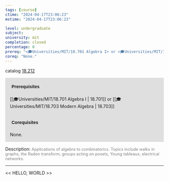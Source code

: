 ```yaml
---
tags: [course]
ctime: "2024-04-17T23:06:23"
mstime: "2024-04-17T23:06:23"

level: undergraduate
subject: 
university: mit
completion: closed
percentage: 0
prereq: "<🎓Universities/MIT/18.701 Algebra I> or <🎓Universities/MIT/18.703 Modern Algebra>"
coreq: "None."
---
```


catalog [18.212](http://student.mit.edu/catalog/m18a.html#18.212)

<span style="display: block; padding: 15px; background-color: rgb(100, 100, 100, 0.2);"><font id="m_prereq1716_0" style="display: block; font-family: Arial, sans-serif; font-weight: bold; padding: 5px">Prerequisites</font><br><span id="prereq1716_0">[[🎓Universities/MIT/18.701 Algebra I | 18.701]] or [[🎓Universities/MIT/18.703 Modern Algebra | 18.703]]</span></span>
<span style="display: block; padding: 15px; background-color: rgb(100, 100, 100, 0.2);"><font id="m_coreq1716_0" style="display: block; font-family: Arial, sans-serif; font-weight: bold; padding: 5px">Corequisites</font><br><span id="coreq1716_0">None.</span></span>

<font style="">Description:</font>
<font style="color: grey; font-size: 0.8rem;">Applications of algebra to combinatorics. Topics include walks in graphs, the Radon transform, groups acting on posets, Young tableaux, electrical networks.</font>



---

<< HELLO, WORLD >>
